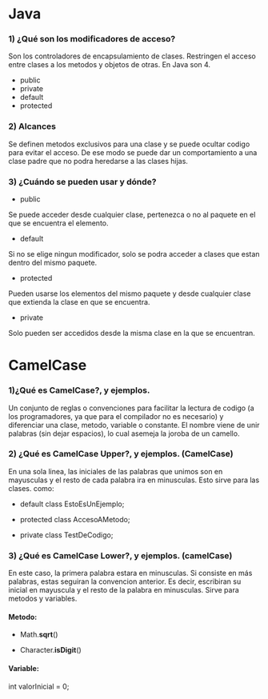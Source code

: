 # Java
### 1) ¿Qué son los modificadores de acceso?
Son los controladores de encapsulamiento de clases. Restringen el acceso entre clases a los metodos y objetos de otras.
En Java son 4.
- public   
- private  
- default  
- protected

### 2) Alcances
Se definen metodos exclusivos para una clase y se puede ocultar codigo para evitar el acceso. De ese modo se puede dar un comportamiento a una clase padre que no podra heredarse a las clases hijas.


### 3) ¿Cuándo se pueden usar y dónde?
- public

Se puede acceder desde cualquier clase, pertenezca o no al paquete en el que se encuentra el elemento.

- default

Si no se elige ningun modificador, solo se podra acceder a clases que estan dentro del mismo paquete.

- protected

Pueden usarse los elementos del mismo paquete y desde cualquier clase que extienda la clase en que se encuentra.

- private

Solo pueden ser accedidos desde la misma clase en la que se encuentran.

# CamelCase

### 1)¿Qué es CamelCase?, y ejemplos.

Un conjunto de reglas o convenciones para facilitar la lectura de codigo (a los programadores, ya que para el compilador no es necesario) y diferenciar una clase, metodo, variable o constante. El nombre viene de unir palabras (sin dejar espacios), lo cual asemeja la joroba de un camello.

### 2) ¿Qué es CamelCase Upper?, y ejemplos. (CamelCase)

En una sola linea, las iniciales de las palabras que unimos son en mayusculas y el resto de cada palabra ira en minusculas.
Esto sirve para las clases. como:

- default class EstoEsUnEjemplo;

- protected class AccesoAMetodo;

- private class TestDeCodigo;

### 3) ¿Qué es CamelCase Lower?, y ejemplos. (camelCase)

En este caso, la primera palabra estara en minusculas. Si consiste en más palabras, estas seguiran la convencion anterior. Es decir, escribiran su inicial en mayuscula y el resto de la palabra en minusculas.
Sirve para metodos y variables.

#### Metodo:

- Math.**sqrt**()

- Character.**isDigit**()


#### Variable:

int valorInicial = 0;
